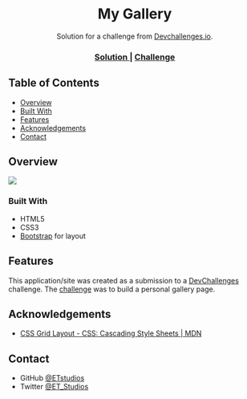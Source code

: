 <h1 align="center">My Gallery</h1>

<div align="center">
   Solution for a challenge from  <a href="http://devchallenges.io" target="_blank">Devchallenges.io</a>.
</div>

<div align="center">
  <h3>
    <a href="https://phasmatechnologies.com/gallery/">
      Solution
    </a>
    <span> | </span>
    <a href="https://devchallenges.io/challenges/gcbWLxG6wdennelX7b8I">
      Challenge
    </a>
  </h3>
</div>

## Table of Contents
- [Overview](#overview)
- [Built With](#built-with)
- [Features](#features)
- [Acknowledgements](#acknowledgements)
- [Contact](#contact)

## Overview
<img src="https://phasma-technologies.s3.us-east-2.amazonaws.com/devchallenges/gallery.jpg">

### Built With
- HTML5
- CSS3
- [Bootstrap](https://getbootstrap.com) for layout

## Features
This application/site was created as a submission to a [DevChallenges](https://devchallenges.io/challenges) challenge. The [challenge](https://devchallenges.io/challenges/gcbWLxG6wdennelX7b8I) was to build a personal gallery page.

## Acknowledgements
- [CSS Grid Layout - CSS: Cascading Style Sheets | MDN](https://developer.mozilla.org/en-US/docs/Web/CSS/CSS_Grid_Layout)

## Contact
- GitHub [@ETstudios](https://github.com/ETstudios)
- Twitter [@ET_Studios](https://twitter.com/ET_Studios)
